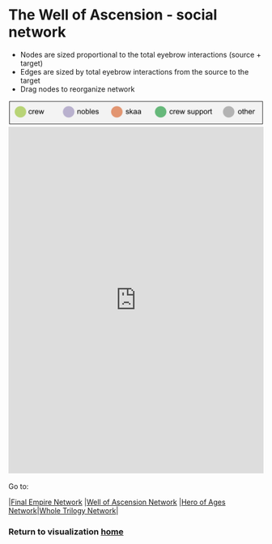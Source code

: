 # The Well of Ascension - social network

* Nodes are sized proportional to the total eyebrow interactions (source + target)
* Edges are sized by total eyebrow interactions from the source to the target
* Drag nodes to reorganize network

<img src="wa_network_legend.png" alt="legend" width="600"/>

<iframe width="100%" height="684" frameborder="0"
  src="https://observablehq.com/embed/ea523a627b98997b?cell=wa_chart"></iframe>


Go to:

|[Final Empire Network](fe_net.html) |[Well of Ascension Network](wa_net.html) |[Hero of Ages Network](ha_net.html)|[Whole Trilogy Network](mb_net.html)|

### Return to visualization [home](../index.md)